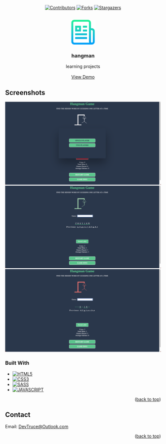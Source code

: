 <a id="readme-top"></a>

<div align="center">

[![Contributors][contributors-icon]][contributors-link]
[![Forks][forks-icon]][forks-link]
[![Stargazers][stars-icon]][stars-link]

</div>

<!-- PROJECT LOGO -->
<br />
<div align="center">
  <a href="https://github.com/DevTruce/hangman">
    <img src="src/imgs/logo.png" alt="Logo" width="80" height="80">
  </a>

<h3 align="center">hangman</h3>

  <p align="center">
    learning projects
    <br />
    <br />
    <a href="https://devtruce.github.io/hangman/" target="_blank">View Demo</a>
  </p>
</div>

<!-- ABOUT THE PROJECT -->

## Screenshots

[![Hangman Screenshot][product-screenshot1]](product-link)
[![Hangman Screenshot][product-screenshot2]](product-link)
[![Hangman Screenshot][product-screenshot3]](product-link)

### Built With

- [![HTML5][html5-icon]][html5-link]
- [![CSS3][css3-icon]][css3-link]
- [![SASS][sass-icon]][sass-link]
- [![JAVASCRIPT][JAVASCRIPT-icon]][JAVASCRIPT-link]

<p align="right">(<a href="#readme-top">back to top</a>)</p>

<!-- CONTACT -->

## Contact

Email: [DevTruce@Outlook.com]()

<p align="right">(<a href="#readme-top">back to top</a>)</p>

<!-- #### MARKDOWN LINKS & IMAGES #### -->

<!-- ## GitHub ##-->
<!-- links -->

[contributors-link]: https://github.com/DevTruce/hangman/graphs/contributors
[forks-link]: https://github.com/DevTruce/hangman/network/members
[stars-link]: https://github.com/DevTruce/hangman/stargazers

<!-- icons -->

[contributors-icon]: https://img.shields.io/github/contributors/DevTruce/hangman.svg?style=for-the-badge
[forks-icon]: https://img.shields.io/github/forks/DevTruce/hangman.svg?style=for-the-badge
[stars-icon]: https://img.shields.io/github/stars/DevTruce/hangman.svg?style=for-the-badge

<!-- ## Project ## -->

[product-screenshot1]: src/imgs/screenshot1.png
[product-screenshot2]: src/imgs/screenshot2.png
[product-screenshot3]: src/imgs/screenshot3.png
[product-link]: https://devtruce.github.io/hangman/

<!-- ## Tech & Tools ## -->
<!-- links -->

[html5-link]: https://html-icon/
[css3-link]: https://css3-icon/
[sass-link]: https://sass-lang.com/
[javascript-link]: https://www.javascript-icon/

<!-- icons -->

[html5-icon]: https://img.shields.io/badge/HTML5-orange?style=for-the-badge&logo=html5&logoColor=white
[css3-icon]: https://img.shields.io/badge/CSS3-blue?style=for-the-badge&logo=CSS3&logoColor=white
[sass-icon]: https://img.shields.io/badge/SASS-AA77FF?style=for-the-badge&logo=SASS&logoColor=white
[javascript-icon]: https://img.shields.io/badge/Javascript-FCE22A?style=for-the-badge&logo=javascript&logoColor=black
